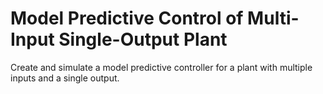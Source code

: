 # **Model Predictive Control of Multi-Input Single-Output Plant**

Create and simulate a model predictive controller for a plant with multiple inputs and a single output.
